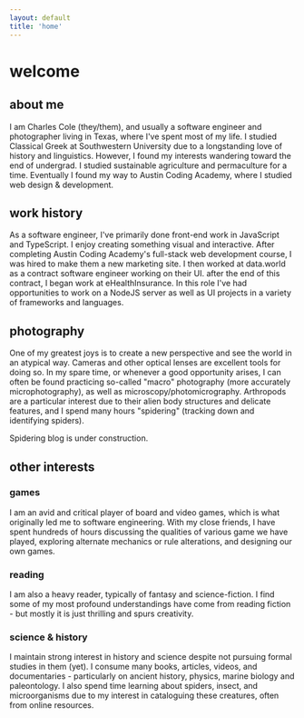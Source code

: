 ```yaml
---
layout: default
title: 'home'
---
```


# welcome

## about me

I am Charles Cole (they/them), and usually a software engineer and photographer living in Texas, where I've
spent most of my life. I studied Classical Greek at Southwestern University due
to a longstanding love of history and linguistics. However, I found my interests
wandering toward the end of undergrad. I studied sustainable agriculture and
permaculture for a time. Eventually I found my way to Austin Coding Academy,
where I studied web design & development.

## work history

As a software engineer, I've primarily done front-end work in JavaScript and
TypeScript. I enjoy creating something visual and interactive. After completing
Austin Coding Academy's full-stack web development course, I was hired to make
them a new marketing site. I then worked at data.world as a contract software
engineer working on their UI. after the end of this contract, I began work at
eHealthInsurance. In this role I've had opportunities to work on a NodeJS server
as well as UI projects in a variety of frameworks and languages.

## photography

One of my greatest joys is to create a new perspective and see the world in an
atypical way. Cameras and other optical lenses are excellent tools for doing so. In my spare time, or whenever a good opportunity arises, I can often be found practicing so-called "macro" photography (more accurately microphotography), as well as microscopy/photomicrography. Arthropods are a particular interest due to their alien body structures and delicate features, and I spend many hours "spidering" (tracking down and identifying spiders).

Spidering blog is under construction.

## other interests

### games

I am an avid and critical player of board and video games, which is what originally led me to software engineering. With my close friends, I have spent hundreds of hours discussing the qualities of various game we have played, exploring alternate mechanics or rule alterations, and designing our own games.

### reading

I am also a heavy reader, typically of fantasy and science-fiction. I find some of my most profound understandings have come from reading fiction - but mostly it is just thrilling and spurs creativity.

### science & history

I maintain strong interest in history and science despite not pursuing formal studies in them (yet). I consume many books, articles, videos, and documentaries - particularly on ancient history, physics, marine biology and paleontology. I also spend time learning about spiders, insect, and microorganisms due to my interest in cataloguing these creatures, often from online resources.